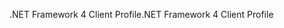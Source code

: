 <span data-ttu-id="24b84-101">.NET Framework 4 Client Profile</span><span class="sxs-lookup"><span data-stu-id="24b84-101">.NET Framework 4 Client Profile</span></span>